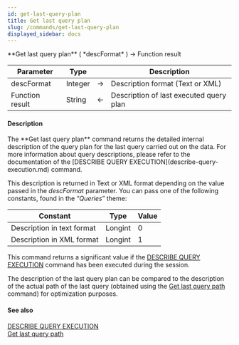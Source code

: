 ```yaml
---
id: get-last-query-plan
title: Get last query plan
slug: /commands/get-last-query-plan
displayed_sidebar: docs
---
```


<!--REF #_command_.Get last query plan.Syntax-->**Get last query plan** ( *descFormat* ) -> Function result<!-- END REF-->
<!--REF #_command_.Get last query plan.Params-->
| Parameter | Type |  | Description |
| --- | --- | --- | --- |
| descFormat | Integer | &rarr; | Description format (Text or XML) |
| Function result | String | &larr; | Description of last executed query plan |

<!-- END REF-->

#### Description 

<!--REF #_command_.Get last query plan.Summary-->The **Get last query plan** command returns the detailed internal description of the query plan for the last query carried out on the data.<!-- END REF--> For more information about query descriptions, please refer to the documentation of the [DESCRIBE QUERY EXECUTION](describe-query-execution.md) command. 

This description is returned in Text or XML format depending on the value passed in the *descFormat* parameter. You can pass one of the following constants, found in the “*Queries*” theme: 

| Constant                   | Type    | Value |
| -------------------------- | ------- | ----- |
| Description in text format | Longint | 0     |
| Description in XML format  | Longint | 1     |
  
  
This command returns a significant value if the [DESCRIBE QUERY EXECUTION](describe-query-execution.md) command has been executed during the session. 

The description of the last query plan can be compared to the description of the actual path of the last query (obtained using the [Get last query path](get-last-query-path.md) command) for optimization purposes.

#### See also 

[DESCRIBE QUERY EXECUTION](describe-query-execution.md)  
[Get last query path](get-last-query-path.md)  